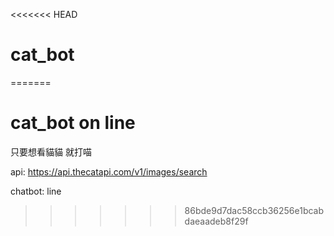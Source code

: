 <<<<<<< HEAD
# cat_bot
=======
# cat_bot on line
只要想看貓貓 就打喵


api: https://api.thecatapi.com/v1/images/search

chatbot: line
>>>>>>> 86bde9d7dac58ccb36256e1bcabdaeaadeb8f29f
